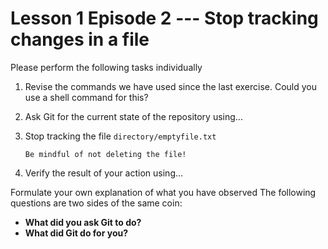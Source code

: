# Lesson 1 Episode 2 --- Stop tracking changes in a file
Please perform the following tasks individually

1. Revise the commands we have used since the last exercise. Could you use a shell command for this?
1. Ask Git for the current state of the repository using...
1. Stop tracking the file `directory/emptyfile.txt`
    
   ````{caution}
   Be mindful of not deleting the file!
   ````
1. Verify the result of your action using...

Formulate your own explanation of what you have observed
The following questions are two sides of the same coin: 
* **What did you ask Git to do?**
* **What did Git do for you?**
